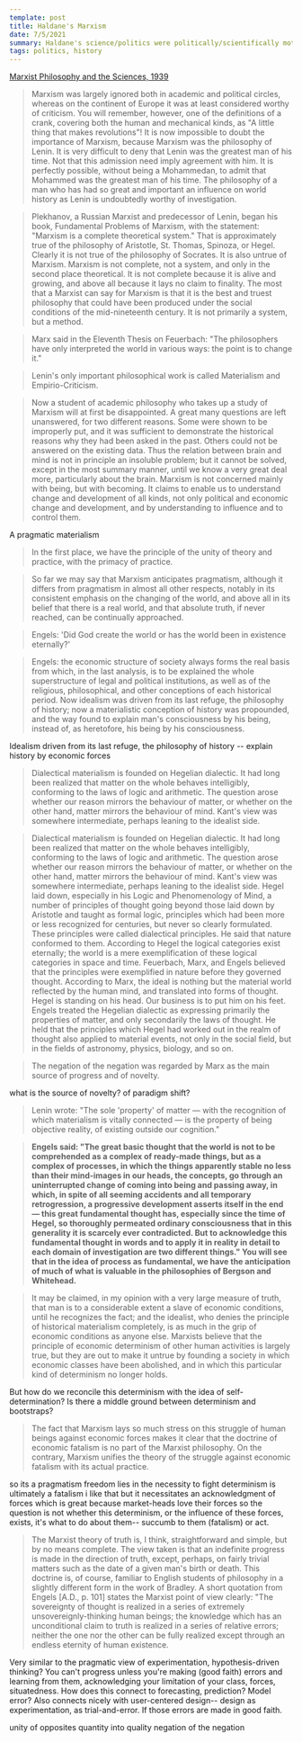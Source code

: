 ```yaml
---
template: post
title: Haldane's Marxism
date: 7/5/2021
summary: Haldane's science/politics were politically/scientifically motivated
tags: politics, history
---
```


[Marxist Philosophy and the Sciences, 1939](https://www.marxists.org/archive/haldane/works/1930s/philosophy.htm)

> Marxism was largely ignored both in academic and political circles, whereas on the continent of Europe it was at least considered worthy of criticism. You will remember, however, one of the definitions of a crank, covering both the human and mechanical kinds, as "A little thing that makes revolutions"! It is now impossible to doubt the importance of Marxism, because Marxism was the philosophy of Lenin. It is very difficult to deny that Lenin was the greatest man of his time. Not that this admission need imply agreement with him. It is perfectly possible, without being a Mohammedan, to admit that Mohammed was the greatest man of his time. The philosophy of a man who has had so great and important an influence on world history as Lenin is undoubtedly worthy of investigation.

> Plekhanov, a Russian Marxist and predecessor of Lenin, began his book, Fundamental Problems of Marxism, with the statement: "Marxism is a complete theoretical system." That is approximately true of the philosophy of Aristotle, St. Thomas, Spinoza, or Hegel. Clearly it is not true of the philosophy of Socrates. It is also untrue of Marxism. Marxism is not complete, not a system, and only in the second place theoretical. It is not complete because it is alive and growing, and above all because it lays no claim to finality. The most that a Marxist can say for Marxism is that it is the best and truest philosophy that could have been produced under the social conditions of the mid-nineteenth century. It is not primarily a system, but a method.

> Marx said in the Eleventh Thesis on Feuerbach: "The philosophers have only interpreted the world in various ways: the point is to change it."

> Lenin's only important philosophical work is called Materialism and Empirio-Criticism.

> Now a student of academic philosophy who takes up a study of Marxism will at first be disappointed. A great many questions are left unanswered, for two different reasons. Some were shown to be improperly put, and it was sufficient to demonstrate the historical reasons why they had been asked in the past. Others could not be answered on the existing data. Thus the relation between brain and mind is not in principle an insoluble problem; but it cannot be solved, except in the most summary manner, until we know a very great deal more, particularly about the brain. Marxism is not concerned mainly with being, but with becoming. It claims to enable us to understand change and development of all kinds, not only political and economic change and development, and by understanding to influence and to control them.

A pragmatic materialism

> In the first place, we have the principle of the unity of theory and practice, with the primacy of practice.

> So far we may say that Marxism anticipates pragmatism, although it differs from pragmatism in almost all other respects, notably in its consistent emphasis on the changing of the world, and above all in its belief that there is a real world, and that absolute truth, if never reached, can be continually approached.

> Engels: 'Did God create the world or has the world been in existence eternally?'

> Engels:  the economic structure of society always forms the real basis from which, in the last analysis, is to be explained the whole superstructure of legal and political institutions, as well as of the religious, philosophical, and other conceptions of each historical period. Now idealism was driven from its last refuge, the philosophy of history; now a materialistic conception of history was propounded, and the way found to explain man's consciousness by his being, instead of, as heretofore, his being by his consciousness.

Idealism driven from its last refuge, the philosophy of history -- explain history by economic forces

> Dialectical materialism is founded on Hegelian dialectic. It had long been realized that matter on the whole behaves intelligibly, conforming to the laws of logic and arithmetic. The question arose whether our reason mirrors the behaviour of matter, or whether on the other hand, matter mirrors the behaviour of mind. Kant's view was somewhere intermediate, perhaps leaning to the idealist side.

>  Dialectical materialism is founded on Hegelian dialectic. It had long been realized that matter on the whole behaves intelligibly, conforming to the laws of logic and arithmetic. The question arose whether our reason mirrors the behaviour of matter, or whether on the other hand, matter mirrors the behaviour of mind. Kant's view was somewhere intermediate, perhaps leaning to the idealist side. 
Hegel laid down, especially in his Logic and Phenomenology of Mind, a number of principles of thought going beyond those laid down by Aristotle and taught as formal logic, principles which had been more or less recognized for centuries, but never so clearly formulated. These principles were called dialectical principles. He said that nature conformed to them. According to Hegel the logical categories exist eternally; the world is a mere exemplification of these logical categories in space and time. Feuerbach, Marx, and Engels believed that the principles were exemplified in nature before they governed thought. According to Marx, the ideal is nothing but the material world reflected by the human mind, and translated into forms of thought. Hegel is standing on his head. Our business is to put him on his feet. Engels treated the Hegelian dialectic as expressing primarily the properties of matter, and only secondarily the laws of thought. He held that the principles which Hegel had worked out in the realm of thought also applied to material events, not only in the social field, but in the fields of astronomy, physics, biology, and so on.

> The negation of the negation was regarded by Marx as the main source of progress and of novelty.

what is the source of novelty? of paradigm shift?

> Lenin wrote: "The sole 'property' of matter — with the recognition of which materialism is vitally connected — is the property of being objective reality, of existing outside our cognition." 

> **Engels said: "The great basic thought that the world is not to be comprehended as a complex of ready-made things, but as a complex of processes, in which the things apparently stable no less than their mind-images in our heads, the concepts, go through an uninterrupted change of coming into being and passing away, in which, in spite of all seeming accidents and all temporary retrogression, a progressive development asserts itself in the end — this great fundamental thought has, especially since the time of Hegel, so thoroughly permeated ordinary consciousness that in this generality it is scarcely ever contradicted. But to acknowledge this fundamental thought in words and to apply it in reality in detail to each domain of investigation are two different things." You will see that in the idea of process as fundamental, we have the anticipation of much of what is valuable in the philosophies of Bergson and Whitehead.**

> It may be claimed, in my opinion with a very large measure of truth, that man is to a considerable extent a slave of economic conditions, until he recognizes the fact; and the idealist, who denies the principle of historical materialism completely, is as much in the grip of economic conditions as anyone else. Marxists believe that the principle of economic determinism of other human activities is largely true, but they are out to make it untrue by founding a society in which economic classes have been abolished, and in which this particular kind of determinism no longer holds.

But how do we reconcile this determinism with the idea of self-determination? Is there a middle ground between determinism and bootstraps?

> The fact that Marxism lays so much stress on this struggle of human beings against economic forces makes it clear that the doctrine of economic fatalism is no part of the Marxist philosophy. On the contrary, Marxism unifies the theory of the struggle against economic fatalism with its actual practice.

so its a pragmatism
freedom lies in the necessity to fight
determinism is ultimately a fatalism
i like that
but it necessitates an acknowledgment of forces
which is great because market-heads love their forces
so the question is not whether this determinism, or the influence of these forces, exists, it's what to do about them-- succumb to them (fatalism) or act.

>  The Marxist theory of truth is, I think, straightforward and simple, but by no means complete. The view taken is that an indefinite progress is made in the direction of truth, except, perhaps, on fairly trivial matters such as the date of a given man's birth or death. This doctrine is, of course, familiar to English students of philosophy in a slightly different form in the work of Bradley. A short quotation from Engels [A.D., p. 101] states the Marxist point of view clearly: "The sovereignty of thought is realized in a series of extremely unsovereignly-thinking human beings; the knowledge which has an unconditional claim to truth is realized in a series of relative errors; neither the one nor the other can be fully realized except through an endless eternity of human existence.

Very similar to the pragmatic view of experimentation, hypothesis-driven thinking? You can't progress unless you're making (good faith) errors and learning from them, acknowledging your limitation of your class, forces, situatedness. How does this connect to forecasting, prediction? Model error? Also connects nicely with user-centered design-- design as experimentation, as trial-and-error. If those errors are made in good faith.

unity of opposites
quantity into quality
negation of the negation

